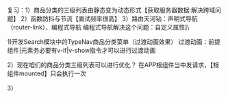 复习：1）商品分类的三级列表由静态变为动态形式【获取服务器数据:解决跨域问题】
2）函数防抖与节流【面试频率很高】
3）路由天河钻：声明式导航（router-link）、编程式导航
编程式导航解决这个问题：自定义属性]\

1)开发Search模块中的TypeNav商品分类菜单（过渡动画效果）
过渡动画：前提组件|元素务必要有v-if|v-show指令才可以进行过渡动画

2）现在咱们的商品分类三级列表可以进行优化？
在APP根组件当中发请求，【根组件mounted】只会执行一次

3）
